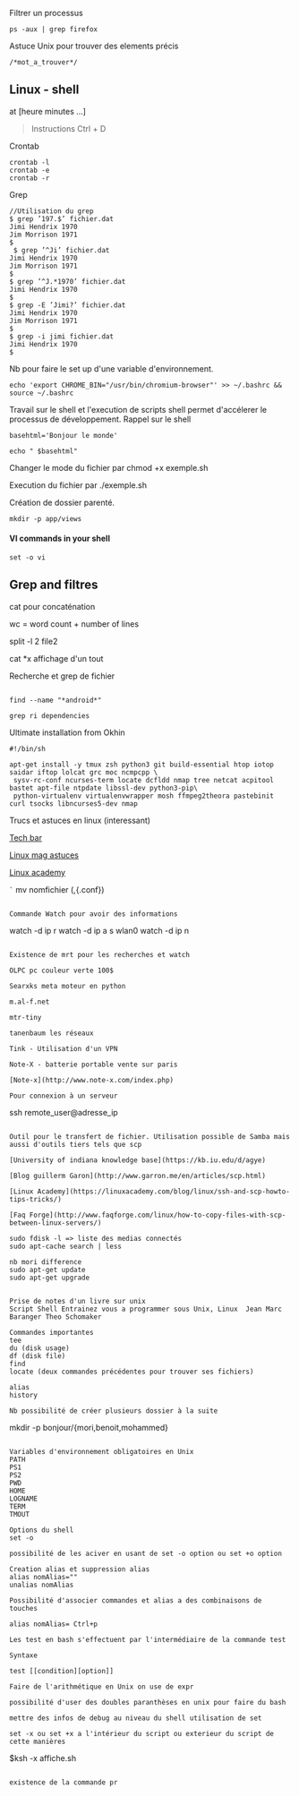 Filtrer un processus

```
ps -aux | grep firefox

```

Astuce Unix pour trouver des elements précis 
```
/*mot_a_trouver*/
```

## Linux - shell ##

at [heure minutes ...]
>Instructions
>Ctrl + D

Crontab 

```
crontab -l
crontab -e 
crontab -r

```

Grep 

```
//Utilisation du grep
$ grep ’197.$’ fichier.dat
Jimi Hendrix 1970
Jim Morrison 1971
$
 $ grep ’^Ji’ fichier.dat
Jimi Hendrix 1970
Jim Morrison 1971
$
$ grep ’^J.*1970’ fichier.dat
Jimi Hendrix 1970
$
$ grep -E ’Jimi?’ fichier.dat
Jimi Hendrix 1970
Jim Morrison 1971
$
$ grep -i jimi fichier.dat
Jimi Hendrix 1970
$

```

Nb pour faire le set up d'une variable d'environnement.<br>
```
echo 'export CHROME_BIN="/usr/bin/chromium-browser"' >> ~/.bashrc && source ~/.bashrc

```

Travail sur le shell et l'execution de scripts shell permet d'accélerer le processus de développement.
Rappel sur le shell

```
basehtml='Bonjour le monde'

echo " $basehtml"

```

Changer le mode du fichier par chmod +x exemple.sh

Execution du fichier par ./exemple.sh

Création de dossier parenté.

```
mkdir -p app/views
```

#### VI commands in your shell

```
set -o vi
```

##  Grep and filtres

cat pour concaténation

wc = word count + number of lines

split -l 2 file2

cat *x affichage d'un tout




Recherche et grep de fichier

```

find --name "*android*"

grep ri dependencies

```

Ultimate installation from Okhin

```
#!/bin/sh
 
apt-get install -y tmux zsh python3 git build-essential htop iotop saidar iftop lolcat grc moc ncmpcpp \
 sysv-rc-conf ncurses-term locate dcfldd nmap tree netcat acpitool bastet apt-file ntpdate libssl-dev python3-pip\
 python-virtualenv virtualenvwrapper mosh ffmpeg2theora pastebinit curl tsocks libncurses5-dev nmap 

```

Trucs et astuces en linux (interessant)

[Tech bar ](http://www.techbar.me/linux-shell-tips/)

[Linux mag astuces](http://www.linuxjournal.com/article/7385)

[Linux academy](https://linuxacademy.com/blog/linux/tutorial-the-best-tips-tricks-for-bash-explained/)

`̀ `
mv nomfichier (,{.conf})

```

Commande Watch pour avoir des informations

```
watch -d ip r 
watch -d ip a  s wlan0
watch -d ip n 

```

Existence de mrt pour les recherches et watch

OLPC pc couleur verte 100$

Searxks meta moteur en python 

m.al-f.net

mtr-tiny

tanenbaum les réseaux

Tink - Utilisation d'un VPN 

Note-X - batterie portable vente sur paris 

[Note-x](http://www.note-x.com/index.php)

Pour connexion à un serveur 

```
ssh remote_user@adresse_ip

```

Outil pour le transfert de fichier. Utilisation possible de Samba mais aussi d'outils tiers tels que scp 

[University of indiana knowledge base](https://kb.iu.edu/d/agye)

[Blog guillerm Garon](http://www.garron.me/en/articles/scp.html)

[Linux Academy](https://linuxacademy.com/blog/linux/ssh-and-scp-howto-tips-tricks/)

[Faq Forge](http://www.faqforge.com/linux/how-to-copy-files-with-scp-between-linux-servers/)

sudo fdisk -l => liste des medias connectés
sudo apt-cache search | less 

nb mori difference
sudo apt-get update
sudo apt-get upgrade


Prise de notes d'un livre sur unix 
Script Shell Entrainez vous a programmer sous Unix, Linux  Jean Marc Baranger Theo Schomaker

Commandes importantes
tee
du (disk usage)
df (disk file)
find 
locate (deux commandes précédentes pour trouver ses fichiers)

alias 
history 

Nb possibilité de créer plusieurs dossier à la suite

```

mkdir  -p bonjour/{mori,benoit,mohammed}

```

Variables d'environnement obligatoires en Unix
PATH
PS1
PS2
PWD
HOME
LOGNAME
TERM
TMOUT

Options du shell
set -o 

possibilité de les aciver en usant de set -o option ou set +o option

Creation alias et suppression alias
alias nomAlias=""
unalias nomAlias

Possibilité d'associer commandes et alias a des combinaisons de touches

alias nomAlias= Ctrl+p

Les test en bash s'effectuent par l'intermédiaire de la commande test 

Syntaxe

test [[condition][option]]

Faire de l'arithmétique en Unix on use de expr

possibilité d'user des doubles paranthèses en unix pour faire du bash

mettre des infos de debug au niveau du shell utilisation de set 

set -x ou set +x a l'intérieur du script ou exterieur du script de cette manières

```

$ksh -x affiche.sh

```

existence de la commande pr

